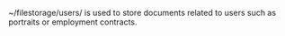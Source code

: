 ~/filestorage/users/ is used to store documents related to users such as portraits or employment contracts.